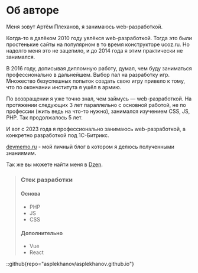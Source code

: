 # Об авторе
Меня зовут Артём Плеханов, я занимаюсь web-разработкой.

Когда-то в далёком 2010 году увлёкся web-разработкой. Тогда это были простенькие сайты на популярном в то время конструкторе ucoz.ru. Но надолго меня это не зацепило, и до 2014 года я этим практически не занимался.

В 2016 году, дописывая дипломную работу, думал, чем буду заниматься профессионально в дальнейшем. Выбор пал на разработку игр. Множество безуспешных попыток создать свою игру привело к тому, что по окончании института я ушёл в армию.

По возвращении я уже точно знал, чем займусь — web-разработкой. На протяжении следующих 3 лет параллельно с основной работой, не по профессии (жить ведь на что-то нужно), занимался изучением CSS, JS, PHP. Так продолжалось 5 лет.

И вот с 2023 года я профессионально занимаюсь web-разработкой, а конкретно разработкой под 1C-Битрикс.

[devmemo.ru](https://devmemo.ru) - мой личный блог в котором я делюсь полученными знаниямим.

Так же вы можете найти меня в [Dzen](https://dzen.ru/devmemo).

> ### Стек разработки
> #### Основа
> - PHP
> - JS
> - CSS
> #### Дополнительно
> - Vue
> - React

::github{repo="asplekhanov/asplekhanov.github.io"}